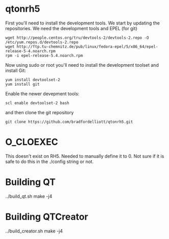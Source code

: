 # qtonrh5

First you'll need to install the development tools. We start by
updating the repositories. We need the development tools and EPEL (for git)

```
wget http://people.centos.org/tru/devtools-2/devtools-2.repo -O /etc/yum.repos.d/devtools-2.repo
wget http://ftp.tu-chemnitz.de/pub/linux/fedora-epel/5/x86_64/epel-release-5-4.noarch.rpm
rpm -i epel-release-5.4.noarch.rpm
```

Now using sudo or root you'll need to install the development toolset and install Git:
```
yum install devtoolset-2
yum install git
```

Enable the newer devepment tools:
```
scl enable devtoolset-2 bash
```

and then clone the git repository

```
git clone https://github.com/bradfordelliott/qtonrh5.git
```

# O_CLOEXEC
This doesn't exist on RH5. Needed to manually define
it to 0. Not sure if it is safe to do this in the ./config
string or not.

# Building QT
../build_qt.sh
make -j4

# Building QTCreator
../build_creator.sh
make -j4
